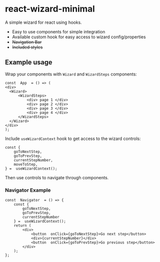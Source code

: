 # react-wizard-minimal
A simple wizard for react using hooks. 

- Easy to use components for simple integration
- Available custom hook for easy access to wizard config/properties
 - ~~Navigation Bar~~
 - ~~Included styles~~

## Example usage
  
  Wrap your components with `Wizard` and `WizardSteps` components:
  ```JSX
const  App  = () => (
<div>
	<Wizard>
		<WizardSteps>
			<div> page 1 </div>
			<div> page 2 </div>
			<div> page 3 </div>
			<div> page 4 </div>
		</WizardSteps>
	</Wizard>
</div>
);
  ```

Include `useWizardContext` hook to get access to the wizard controls:
```JSX
const {
	goToNextStep,
	goToPrevStep,
	currentStepNumber,
	moveToStep,
} =  useWizardContext();
```
Then use controls to navigate through components.
### Navigator Example
```JSX
const  Navigator  = () => {
	const {
		goToNextStep,
		goToPrevStep,
		currentStepNumber
	} =  useWizardContext();
	return (
		<div>
			<button  onClick={goToNextStep}>Go next step</button>
			<div>{currentStepNumber}</div>
			<button  onClick={goToPrevStep}>Go previous step</button>
		</div>
	);
};
```